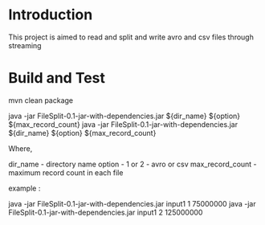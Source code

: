 # Introduction 

This project is aimed to read and split and write avro and csv  files through streaming


# Build and Test

mvn clean package

java -jar FileSplit-0.1-jar-with-dependencies.jar ${dir_name} ${option}  ${max_record_count}
java -jar FileSplit-0.1-jar-with-dependencies.jar ${dir_name} ${option}  ${max_record_count}

Where,

dir_name - directory name
option - 1 or 2 - avro or csv
max_record_count - maximum record count in each file

example :

java -jar FileSplit-0.1-jar-with-dependencies.jar input1 1  75000000
java -jar FileSplit-0.1-jar-with-dependencies.jar input1 2  125000000


